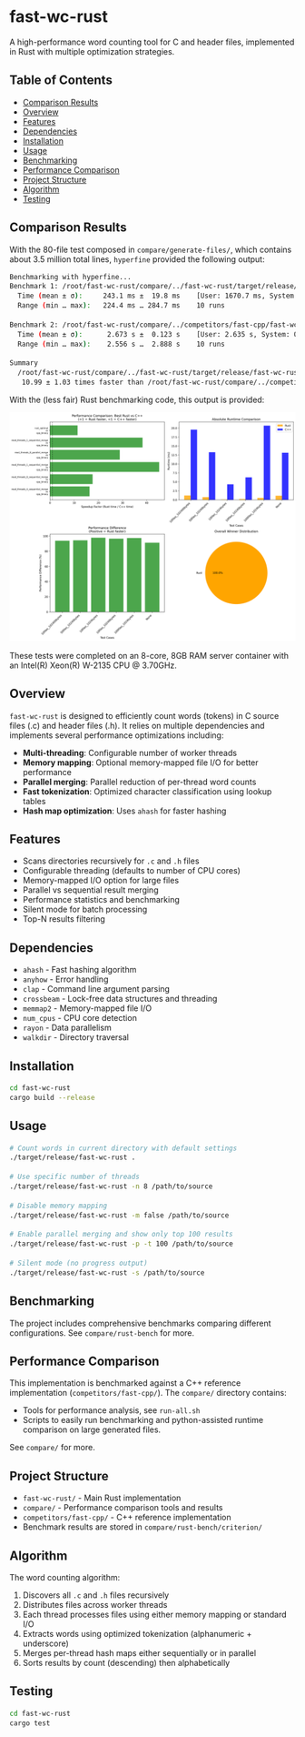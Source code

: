 # fast-wc-rust

A high-performance word counting tool for C and header files, implemented in Rust with multiple optimization strategies.

## Table of Contents

- [Comparison Results](#comparison-results)
- [Overview](#overview)
- [Features](#features)
- [Dependencies](#dependencies)
- [Installation](#installation)
- [Usage](#usage)
- [Benchmarking](#benchmarking)
- [Performance Comparison](#performance-comparison)
- [Project Structure](#project-structure)
- [Algorithm](#algorithm)
- [Testing](#testing)

## Comparison Results

With the 80-file test composed in `compare/generate-files/`, which contains about 3.5 million total lines, `hyperfine` provided the following output:
```bash
Benchmarking with hyperfine...
Benchmark 1: /root/fast-wc-rust/compare/../fast-wc-rust/target/release/fast-wc-rust ./generated_input/
  Time (mean ± σ):     243.1 ms ±  19.8 ms    [User: 1670.7 ms, System: 29.5 ms]
  Range (min … max):   224.4 ms … 284.7 ms    10 runs
 
Benchmark 2: /root/fast-wc-rust/compare/../competitors/fast-cpp/fast-wc ./generated_input/
  Time (mean ± σ):      2.673 s ±  0.123 s    [User: 2.635 s, System: 0.038 s]
  Range (min … max):    2.556 s …  2.888 s    10 runs
 
Summary
  /root/fast-wc-rust/compare/../fast-wc-rust/target/release/fast-wc-rust ./generated_input/ ran
   10.99 ± 1.03 times faster than /root/fast-wc-rust/compare/../competitors/fast-cpp/fast-wc ./generated_input/
```

With the (less fair) Rust benchmarking code, this output is provided:

<img src="compare/rust-bench/benchmark_comparison.png" alt="Benchmark Comparison" width="700">

These tests were completed on an 8-core, 8GB RAM server container with an Intel(R) Xeon(R) W-2135 CPU @ 3.70GHz.

## Overview

`fast-wc-rust` is designed to efficiently count words (tokens) in C source files (.c) and header files (.h). It relies on multiple dependencies and implements several performance optimizations including:

- **Multi-threading**: Configurable number of worker threads
- **Memory mapping**: Optional memory-mapped file I/O for better performance
- **Parallel merging**: Parallel reduction of per-thread word counts
- **Fast tokenization**: Optimized character classification using lookup tables
- **Hash map optimization**: Uses `ahash` for faster hashing

## Features

- Scans directories recursively for `.c` and `.h` files
- Configurable threading (defaults to number of CPU cores)
- Memory-mapped I/O option for large files
- Parallel vs sequential result merging
- Performance statistics and benchmarking
- Silent mode for batch processing
- Top-N results filtering

## Dependencies

- `ahash` - Fast hashing algorithm
- `anyhow` - Error handling
- `clap` - Command line argument parsing
- `crossbeam` - Lock-free data structures and threading
- `memmap2` - Memory-mapped file I/O
- `num_cpus` - CPU core detection
- `rayon` - Data parallelism
- `walkdir` - Directory traversal

## Installation

```bash
cd fast-wc-rust
cargo build --release
```

## Usage

```bash
# Count words in current directory with default settings
./target/release/fast-wc-rust .

# Use specific number of threads
./target/release/fast-wc-rust -n 8 /path/to/source

# Disable memory mapping
./target/release/fast-wc-rust -m false /path/to/source

# Enable parallel merging and show only top 100 results
./target/release/fast-wc-rust -p -t 100 /path/to/source

# Silent mode (no progress output)
./target/release/fast-wc-rust -s /path/to/source
```

## Benchmarking

The project includes comprehensive benchmarks comparing different configurations. See `compare/rust-bench` for more.

## Performance Comparison

This implementation is benchmarked against a C++ reference implementation (`competitors/fast-cpp/`). The `compare/` directory contains:

- Tools for performance analysis, see `run-all.sh`
- Scripts to easily run benchmarking and python-assisted runtime comparison on large generated files.

See `compare/` for more.

## Project Structure

- `fast-wc-rust/` - Main Rust implementation
- `compare/` - Performance comparison tools and results
- `competitors/fast-cpp/` - C++ reference implementation
- Benchmark results are stored in `compare/rust-bench/criterion/`

## Algorithm

The word counting algorithm:

1. Discovers all `.c` and `.h` files recursively
2. Distributes files across worker threads
3. Each thread processes files using either memory mapping or standard I/O
4. Extracts words using optimized tokenization (alphanumeric + underscore)
5. Merges per-thread hash maps either sequentially or in parallel
6. Sorts results by count (descending) then alphabetically

## Testing

```bash
cd fast-wc-rust
cargo test
```

